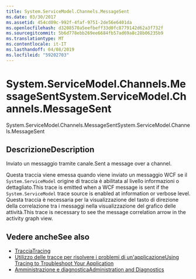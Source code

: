```yaml
---
title: System.ServiceModel.Channels.MessageSent
ms.date: 03/30/2017
ms.assetid: 454cd09c-992f-4faf-9751-2de56e6401da
ms.openlocfilehash: d3208570a5eefbeff33d0fc8779142d62a3f732f
ms.sourcegitcommit: 5b6d778ebb269ee6684fb57ad69a8c28b06235b9
ms.translationtype: MT
ms.contentlocale: it-IT
ms.lasthandoff: 04/08/2019
ms.locfileid: "59202703"
---
```

# <a name="systemservicemodelchannelsmessagesent"></a><span data-ttu-id="6826d-102">System.ServiceModel.Channels.MessageSent</span><span class="sxs-lookup"><span data-stu-id="6826d-102">System.ServiceModel.Channels.MessageSent</span></span>
<span data-ttu-id="6826d-103">System.ServiceModel.Channels.MessageSent</span><span class="sxs-lookup"><span data-stu-id="6826d-103">System.ServiceModel.Channels.MessageSent</span></span>  
  
## <a name="description"></a><span data-ttu-id="6826d-104">Descrizione</span><span class="sxs-lookup"><span data-stu-id="6826d-104">Description</span></span>  
 <span data-ttu-id="6826d-105">Inviato un messaggio tramite canale.</span><span class="sxs-lookup"><span data-stu-id="6826d-105">Sent a message over a channel.</span></span>  
  
 <span data-ttu-id="6826d-106">Questa traccia viene emessa quando viene inviato un messaggio WCF se il `System.ServiceModel` origine di traccia è abilitata al livello informazioni o dettagliato.</span><span class="sxs-lookup"><span data-stu-id="6826d-106">This trace is emitted when a WCF message is sent if the `System.ServiceModel` trace source is enabled at information or verbose level.</span></span> <span data-ttu-id="6826d-107">Questa traccia è necessaria per la visualizzazione del tasto di direzione della correlazione tra i messaggi nella visualizzazione del grafico delle attività.</span><span class="sxs-lookup"><span data-stu-id="6826d-107">This trace is necessary to see the message correlation arrow in the activity graph view.</span></span>  
  
## <a name="see-also"></a><span data-ttu-id="6826d-108">Vedere anche</span><span class="sxs-lookup"><span data-stu-id="6826d-108">See also</span></span>

- [<span data-ttu-id="6826d-109">Traccia</span><span class="sxs-lookup"><span data-stu-id="6826d-109">Tracing</span></span>](../../../../../docs/framework/wcf/diagnostics/tracing/index.md)
- [<span data-ttu-id="6826d-110">Utilizzo delle tracce per risolvere i problemi di un'applicazione</span><span class="sxs-lookup"><span data-stu-id="6826d-110">Using Tracing to Troubleshoot Your Application</span></span>](../../../../../docs/framework/wcf/diagnostics/tracing/using-tracing-to-troubleshoot-your-application.md)
- [<span data-ttu-id="6826d-111">Amministrazione e diagnostica</span><span class="sxs-lookup"><span data-stu-id="6826d-111">Administration and Diagnostics</span></span>](../../../../../docs/framework/wcf/diagnostics/index.md)
